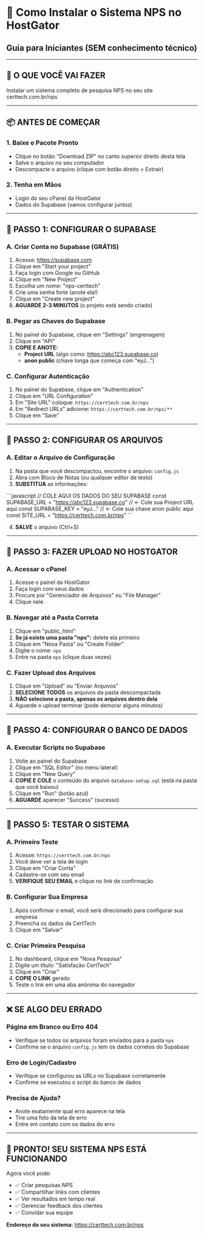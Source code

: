 # 📱 Como Instalar o Sistema NPS no HostGator
## Guia para Iniciantes (SEM conhecimento técnico)

---

## 🎯 **O QUE VOCÊ VAI FAZER**
Instalar um sistema completo de pesquisa NPS no seu site certtech.com.br/nps

---

## 📦 **ANTES DE COMEÇAR**

### 1. Baixe o Pacote Pronto
- Clique no botão "Download ZIP" no canto superior direito desta tela
- Salve o arquivo no seu computador
- Descompacte o arquivo (clique com botão direito > Extrair)

### 2. Tenha em Mãos 
- Login do seu cPanel da HostGator
- Dados do Supabase (vamos configurar juntos)

---

## 🚀 **PASSO 1: CONFIGURAR O SUPABASE**

### A. Criar Conta no Supabase (GRÁTIS)
1. Acesse: https://supabase.com
2. Clique em "Start your project"
3. Faça login com Google ou GitHub
4. Clique em "New Project"
5. Escolha um nome: "nps-certtech"
6. Crie uma senha forte (anote ela!)
7. Clique em "Create new project"
8. **AGUARDE 2-3 MINUTOS** (o projeto está sendo criado)

### B. Pegar as Chaves do Supabase
1. No painel do Supabase, clique em "Settings" (engrenagem)
2. Clique em "API"
3. **COPIE E ANOTE:**
   - **Project URL** (algo como: https://abc123.supabase.co)
   - **anon public** (chave longa que começa com "eyJ...")

### C. Configurar Autenticação
1. No painel do Supabase, clique em "Authentication"
2. Clique em "URL Configuration"
3. Em "Site URL" coloque: `https://certtech.com.br/nps`
4. Em "Redirect URLs" adicione: `https://certtech.com.br/nps/**`
5. Clique em "Save"

---

## 🚀 **PASSO 2: CONFIGURAR OS ARQUIVOS**

### A. Editar o Arquivo de Configuração
1. Na pasta que você descompactou, encontre o arquivo: `config.js`
2. Abra com Bloco de Notas (ou qualquer editor de texto)
3. **SUBSTITUA** as informações:

\`\`\`javascript
// COLE AQUI OS DADOS DO SEU SUPABASE
const SUPABASE_URL = "https://abc123.supabase.co"  // ← Cole sua Project URL aqui
const SUPABASE_KEY = "eyJ..."  // ← Cole sua chave anon public aqui
const SITE_URL = "https://certtech.com.br/nps"
\`\`\`

4. **SALVE** o arquivo (Ctrl+S)

---

## 🚀 **PASSO 3: FAZER UPLOAD NO HOSTGATOR**

### A. Acessar o cPanel
1. Acesse o painel da HostGator
2. Faça login com seus dados
3. Procure por "Gerenciador de Arquivos" ou "File Manager"
4. Clique nele

### B. Navegar até a Pasta Correta
1. Clique em "public_html"
2. **Se já existe uma pasta "nps":** delete ela primeiro
3. Clique em "Nova Pasta" ou "Create Folder"
4. Digite o nome: `nps`
5. Entre na pasta `nps` (clique duas vezes)

### C. Fazer Upload dos Arquivos
1. Clique em "Upload" ou "Enviar Arquivos"
2. **SELECIONE TODOS** os arquivos da pasta descompactada
3. **NÃO selecione a pasta, apenas os arquivos dentro dela**
4. Aguarde o upload terminar (pode demorar alguns minutos)

---

## 🚀 **PASSO 4: CONFIGURAR O BANCO DE DADOS**

### A. Executar Scripts no Supabase
1. Volte ao painel do Supabase
2. Clique em "SQL Editor" (no menu lateral)
3. Clique em "New Query"
4. **COPIE E COLE** o conteúdo do arquivo `database-setup.sql` (está na pasta que você baixou)
5. Clique em "Run" (botão azul)
6. **AGUARDE** aparecer "Success" (sucesso)

---

## 🎉 **PASSO 5: TESTAR O SISTEMA**

### A. Primeiro Teste
1. Acesse: `https://certtech.com.br/nps`
2. Você deve ver a tela de login
3. Clique em "Criar Conta"
4. Cadastre-se com seu email
5. **VERIFIQUE SEU EMAIL** e clique no link de confirmação

### B. Configurar Sua Empresa
1. Após confirmar o email, você será direcionado para configurar sua empresa
2. Preencha os dados da CertTech
3. Clique em "Salvar"

### C. Criar Primeira Pesquisa
1. No dashboard, clique em "Nova Pesquisa"
2. Digite um título: "Satisfação CertTech"
3. Clique em "Criar"
4. **COPIE O LINK** gerado
5. Teste o link em uma aba anônima do navegador

---

## ❌ **SE ALGO DEU ERRADO**

### Página em Branco ou Erro 404
- Verifique se todos os arquivos foram enviados para a pasta `nps`
- Confirme se o arquivo `config.js` tem os dados corretos do Supabase

### Erro de Login/Cadastro
- Verifique se configurou as URLs no Supabase corretamente
- Confirme se executou o script do banco de dados

### Precisa de Ajuda?
- Anote exatamente qual erro aparece na tela
- Tire uma foto da tela de erro
- Entre em contato com os dados do erro

---

## 🎯 **PRONTO! SEU SISTEMA NPS ESTÁ FUNCIONANDO**

Agora você pode:
- ✅ Criar pesquisas NPS
- ✅ Compartilhar links com clientes
- ✅ Ver resultados em tempo real
- ✅ Gerenciar feedback dos clientes
- ✅ Convidar sua equipe

**Endereço do seu sistema:** https://certtech.com.br/nps
